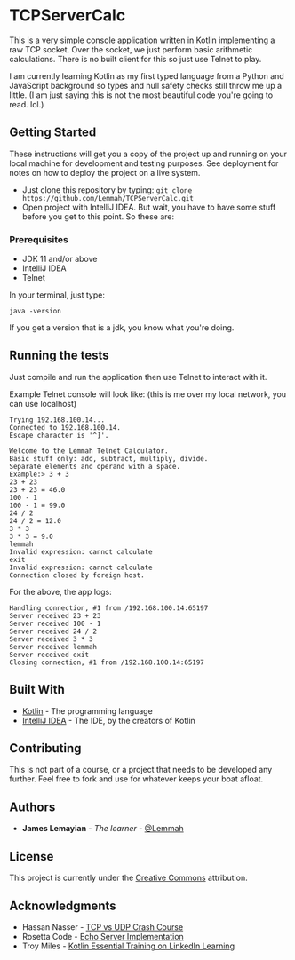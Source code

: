 # TCPServerCalc

This is a very simple console application written in Kotlin implementing a raw TCP socket. 
Over the socket, we just perform basic arithmetic calculations. There is no built client for 
this so just use Telnet to play.

I am currently learning Kotlin as my first typed language from a Python and JavaScript background
so types and null safety checks still throw me up a little. (I am just saying this is not the most
beautiful code you're going to read. lol.)

## Getting Started

These instructions will get you a copy of the project up and running on your local machine for development and testing purposes. See deployment for notes on how to deploy the project on a live system.
- Just clone this repository by typing: `git clone https://github.com/Lemmah/TCPServerCalc.git`
- Open project with IntelliJ IDEA. But wait, you have to have some stuff before you get to this point. So these are:

### Prerequisites

- JDK 11 and/or above
- IntelliJ IDEA
- Telnet
  
In your terminal, just type:
```
java -version
```
If you get a version that is a jdk, you know what you're doing.

## Running the tests

Just compile and run the application then use Telnet to interact with it.

Example Telnet console will look like: (this is me over my local network, you can use localhost)
```
Trying 192.168.100.14...
Connected to 192.168.100.14.
Escape character is '^]'.

Welcome to the Lemmah Telnet Calculator.
Basic stuff only: add, subtract, multiply, divide.
Separate elements and operand with a space.
Example:> 3 + 3
23 + 23
23 + 23 = 46.0
100 - 1
100 - 1 = 99.0
24 / 2
24 / 2 = 12.0
3 * 3
3 * 3 = 9.0
lemmah
Invalid expression: cannot calculate
exit
Invalid expression: cannot calculate
Connection closed by foreign host.
```
For the above, the app logs:
```
Handling connection, #1 from /192.168.100.14:65197
Server received 23 + 23
Server received 100 - 1
Server received 24 / 2
Server received 3 * 3
Server received lemmah
Server received exit
Closing connection, #1 from /192.168.100.14:65197
```

## Built With

* [Kotlin](https://www.kotlinlang.org) - The programming language
* [IntelliJ IDEA](https://www.jetbrains.com/idea/) - The IDE, by the creators of Kotlin

## Contributing

This is not part of a course, or a project that needs to be developed any further.
Feel free to fork and use for whatever keeps your boat afloat.

## Authors

* **James Lemayian** - *The learner* - [@Lemmah](https://github.com/lemmah)


## License

This project is currently under the [Creative Commons](https://creativecommons.org/) attribution.

## Acknowledgments

* Hassan Nasser - [TCP vs UDP Crash Course](https://www.youtube.com/watch?v=qqRYkcta6IE)
* Rosetta Code - [Echo Server Implementation](https://rosettacode.org/wiki/Echo_server)
* Troy Miles - [Kotlin Essential Training on LinkedIn Learning](https://www.linkedin.com/learning/kotlin-essential-training)